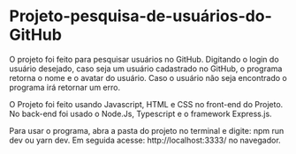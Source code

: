 # Projeto-pesquisa-de-usuários-do-GitHub

O projeto foi feito para pesquisar usuários no GitHub. Digitando o login do usuário desejado, caso seja um usuário cadastrado no GitHub, o programa retorna o nome e o avatar do usuário. Caso o usuário não seja encontrado o programa irá retornar um erro.

O Projeto foi feito usando Javascript, HTML e CSS no front-end do Projeto. No back-end foi usado o Node.Js, Typescript e o framework Express.js.

Para usar o programa, abra a pasta do projeto no terminal e digite: npm run dev ou yarn dev. Em seguida acesse: http://localhost:3333/ no navegador.
